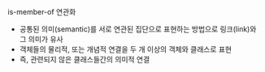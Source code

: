 is-member-of
연관화

- 공통된 의미(semantic)를 서로 연관된 집단으로 표현하는 방법으로 링크(link)와 그 의미가 유사
- 객체들의 물리적, 또는 개념적 연결을 두 개 이상의 객체와 클래스로 표현
- 즉, 관련되지 않은 클래스들간의 의미적 연결

